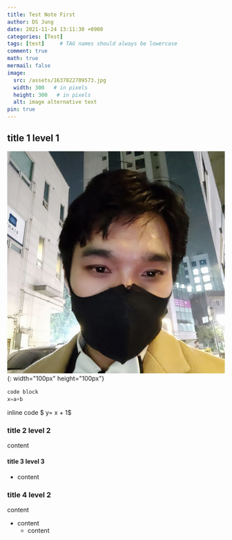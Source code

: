 ```yaml
---
title: Test Note First
author: DS Jung
date: 2021-11-24 13:11:30 +0900
categories: [Test]
tags: [test]     # TAG names should always be lowercase
comment: true
math: true
mermail: false
image:
  src: /assets/1637822709573.jpg
  width: 300   # in pixels
  height: 300   # in pixels
  alt: image alternative text
pin: true
---
```


## title 1 level 1

![test image1](/assets/1637822709573.jpg){: width="100px" height="100px"}

```python
code block
x=a+b
```

inline code $ y= x + 1$

### title 2 level 2

content

#### title 3 level 3

- content

### title 4 level 2

content

- content
  - content
